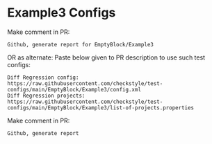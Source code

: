 # Example3 Configs
Make comment in PR:
```
Github, generate report for EmptyBlock/Example3
```
OR as alternate:
Paste below given to PR description to use such test configs:
```
Diff Regression config: https://raw.githubusercontent.com/checkstyle/test-configs/main/EmptyBlock/Example3/config.xml
Diff Regression projects: https://raw.githubusercontent.com/checkstyle/test-configs/main/EmptyBlock/Example3/list-of-projects.properties
```
Make comment in PR:
```
Github, generate report
```
